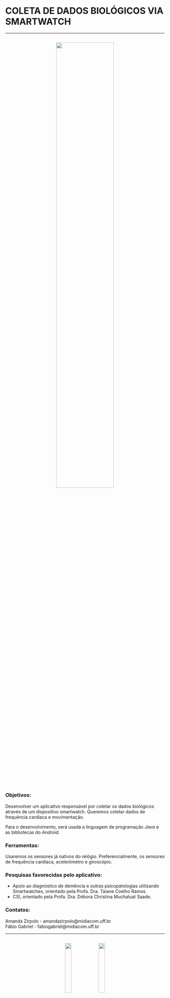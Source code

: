 <h1> COLETA DE DADOS BIOLÓGICOS VIA SMARTWATCH </h1>
<hr>
<h2 align="center"> <img = src="https://github.com/amandazirpolo/coleta_smartwatch/assets/123826914/053a9fa8-e32c-4509-813e-3457f1b391c7" width=60%></h2>

<!-- Objetivos do app -->
<h3>Objetivos:</h3>
Desenvolver um aplicativo responsável por coletar os dados biológicos através de um dispositivo smartwatch. Queremos coletar dados de frequência cardíaca e movimentação.

Para o desenvolvimento, será usada a linguagem de programação <i>Java</i> e as bibliotecas do <i>Android</i>.

<!-- Sensores utilizados -->
<h3>Ferramentas:</h3>
Usaremos os sensores já nativos do relógio. Preferencialmente, os sensores de frequência cardíaca, acelerômetro e giroscópio.

<!-- Pesquisas favorecidas pelo app -->
<h3>Pesquisas favorecidas pelo aplicativo:</h3>
<ul>
  <li>Apoio ao diagnóstico de demência e outras psicopatologias utilizando Smartwatches, orientado pela Profa. Dra. Taiane Coelho Ramos. </li>
  <li>CSI, orientado pela Profa. Dra. Débora Christina Muchaluat Saade.</li>
</ul>

<!-- Contatos -->
<h3>Contatos:</h3>
Amanda Zirpolo - amandazirpolo@midiacom.uff.br
<br>
Fábio Gabriel - fabiogabriel@midiacom.uff.br 

<!-- Imagens -->
<hr>
<h2 align="center"> <img = src="https://github.com/amandazirpolo/coleta_smartwatch/assets/123826914/6981edbe-b066-4540-8b39-8a3a380b9301" width=20%> <img = src="https://github.com/amandazirpolo/coleta_smartwatch/assets/123826914/c1944c8f-1ab2-4d3c-9787-143d28642244" width=20%</h2>
